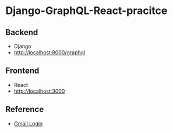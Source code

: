 # Django-GraphQL-React-pracitce

## Backend
- Django
- [http://localhost:8000/graphql](http://localhost:8000/graphql)

## Frontend
- React
- [http://localhost:3000](http://localhost:3000)

## Reference
- [Gmail Login](https://developers.google.com/identity/sign-in/web/sign-in)
